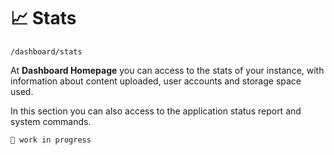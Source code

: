 # 📈 Stats

`/dashboard/stats`

At **Dashboard Homepage** you can access to the stats of your instance, with information about content uploaded, user accounts and storage space used.

In this section you can also access to the application status report and system commands.

`🚧 work in progress`
